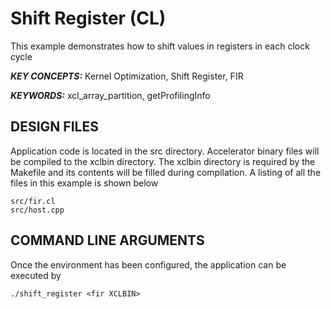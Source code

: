 Shift Register (CL)
======================

This example demonstrates how to shift values in registers in each clock cycle

***KEY CONCEPTS:*** Kernel Optimization, Shift Register, FIR

***KEYWORDS:*** xcl_array_partition, getProfilingInfo

##  DESIGN FILES
Application code is located in the src directory. Accelerator binary files will be compiled to the xclbin directory. The xclbin directory is required by the Makefile and its contents will be filled during compilation. A listing of all the files in this example is shown below

```
src/fir.cl
src/host.cpp
```

##  COMMAND LINE ARGUMENTS
Once the environment has been configured, the application can be executed by
```
./shift_register <fir XCLBIN>
```

